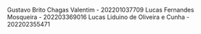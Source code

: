 Gustavo Brito Chagas Valentim - 202201037709
Lucas Fernandes Mosqueira - 202203369016
Lucas Liduino de Oliveira e Cunha - 202202355471